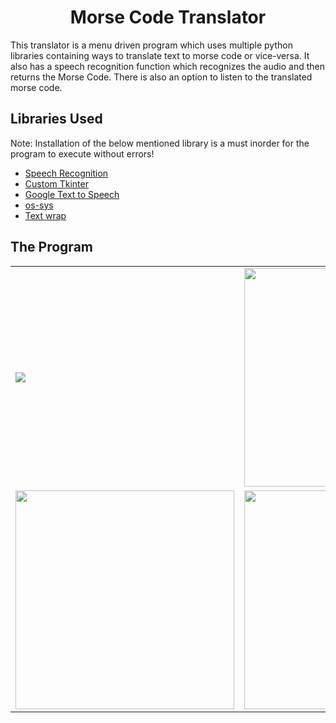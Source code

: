 <h1 align="center">
Morse Code Translator
</h1>

<p>
This translator is a menu driven program which uses multiple python libraries containing ways to translate text to morse code or vice-versa. It also has a speech recognition function which recognizes the audio and then returns the Morse Code. There is also an option to listen to the translated morse code.
</p>

## Libraries Used
Note: Installation of the below mentioned library is a must inorder for the program to execute without errors!
- [Speech Recognition](https://pypi.org/project/SpeechRecognition/)
- [Custom Tkinter](https://pypi.org/project/customtkinter/0.3/)
- [Google Text to Speech](https://pypi.org/project/gTTS/)
- [os-sys](https://pypi.org/project/os-sys/)
- [Text wrap](https://pypi.org/project/textwrap3/)


## The Program
<table>
  <tr>
    <td><img src="https://user-images.githubusercontent.com/101137482/215337946-d8793e03-eb86-482f-904e-30c37db94220.png",width=350></td>
    <td><img src="https://user-images.githubusercontent.com/101137482/215337608-6d2d101a-7c30-44bf-81fe-efaf8ecd73d0.png" width=350></td>
  </tr>
  <tr>
      <td><img src="https://user-images.githubusercontent.com/101137482/215337609-136504bd-eff6-4c39-9c27-88d8156235cf.png" width=350></td>
    <td><img src="https://user-images.githubusercontent.com/101137482/215337606-744f31ac-b30d-49bc-8915-b747d2ef8920.png" width=350></td>
  </tr>
 </table>

